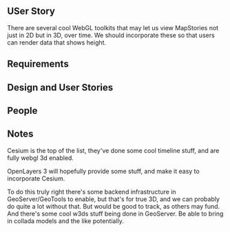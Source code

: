 ## USer Story

There are several cool WebGL toolkits that may let us view MapStories not just in 2D but 
in 3D, over time. We should incorporate these so that users can render data that shows height.

## Requirements

## Design and User Stories

## People

## Notes

Cesium is the top of the list, they've done some cool timeline stuff, and are fully webgl 3d enabled.

OpenLayers 3 will hopefully provide some stuff, and make it easy to incorporate Cesium.

To do this truly right there's some backend infrastructure in GeoServer/GeoTools to enable, but that's
for true 3D, and we can probably do quite a lot without that. But would be good to track, as others
may fund. And there's some cool w3ds stuff being done in GeoServer. Be able to bring in collada models
and the like potentially.
